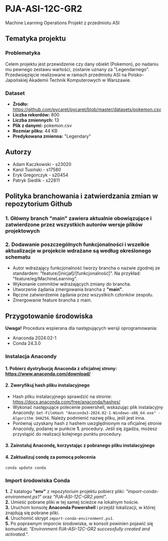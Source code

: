 # PJA-ASI-12C-GR2

Machine Learning Operations Projekt z przedmiotu ASI

## Tematyka projektu

### Problematyka

Celem projektu jest przewidzenie czy dany obiekt (Pokemon), po nadaniu mu pewnego zestawu wartości, zostanie uznany za "Legendarnego".
Przedwsięzięcie realizowane w ramach przedmiotu ASI na Polsko-Japońskiej Akademii Technik Komputerowych w Warszawie.

### Dataset

- **Źródło:** <https://github.com/pycaret/pycaret/blob/master/datasets/pokemon.csv>  
- **Liczba rekordów:** 800  
- **Liczba zmiennych:** 13  
- **Plik z danymi:** pokemon.csv  
- **Rozmiar pliku:** 44 KB  
- **Predykowana zmienna:** "Legendary"  

## Autorzy

- Adam Kaczkowski - s23020  
- Karol Tusiński - s17580  
- Eryk Gregorczyk - s20454  
- Patryk Siedlik - s22811  

## Polityka branchowania i zatwierdzania zmian w repozytorium Github

### 1. Główny branch **"main"** zawiera aktualnie obowiązujące i zatwierdzone przez wszystkich autorów wersje plików projektowych

### 2. Dodawanie poszczególnych funkcjonalności i wszelkie aktualizacje w projekcie wdrażane są według określonego schematu

- Autor wdrażający funkcjonalność tworzy brancha o nazwie zgodnej ze standardem: "feature/[inicjał]/[funkcjonalność]". Na przykład: "feature/eg/MachineLearning".  
- Wykonanie commitów wdrażających zmiany do brancha.  
- Utworzenie żądania zmergowania brancha z **"main"**.  
- Ręczne zatwierdzenie żądania przez wszystkich członków zespołu.  
- Zmergowanie feature brancha z main.  

## Przygotowanie środowiska

**Uwaga!**
Procedura wspierana dla następujących wersji oprogramowania:  

- Anaconda 2024.02-1  
- Conda 24.3.0  

### Instalacja Anacondy

#### 1. Pobierz dystrybucję Anaconda z oficjalnej strony: <https://www.anaconda.com/download/>

#### 2. Zweryfikuj hash pliku instalacyjnego

- Hash pliku instalacyjnego sprawdzić na stronie: <https://docs.anaconda.com/free/anaconda/hashes/>  
- Wykonać następujące polecenie powershell, wskazując plik instalacyjny Anacondy: `Get-FileHash "Anaconda3-2024.02-1-Windows-x86_64.exe" -Algorithm SHA256`. Należy podmienić nazwę pliku, jeśli jest inna.  
- Porównaj uzyskany hash z hashem uwzględnionym na oficjalnej stronie Anacondy, podanej w punkcie **1.** procedury. Jeśli się zgadza, możesz przystąpić do realizacji kolejnego punktu procedury.  

#### 3. Zainstaluj Anacondę, korzystając z pobranego pliku instalacyjnego

#### 4. Zaktualizuj condę za pomocą polecenia

`conda update conda`

### Import środowiska Conda

**1.** Z katalogu **"env"** z repozytorium projektu pobierz pliki: *"import-conda-environment.ps1"* oraz *"PJA-ASI-12C-GR2.yaml"*.  
**2.** Umieść pobrane pliki w tej samej ścieżce na lokalnym hoście.  
**3.** Uruchom konsolę **Anaconda Powershell** i przejdź lokalizacji, w której znajdują się pobrane pliki.  
**4.** Uruchomić skrypt *`import-conda-environment.ps1`*.  
**5.** Po poprawnym imporcie środowiska, w konsoli powinien pojawić się komunikat: *"Environment PJA-ASI-12C-GR2 successfully created and activated."*.  
